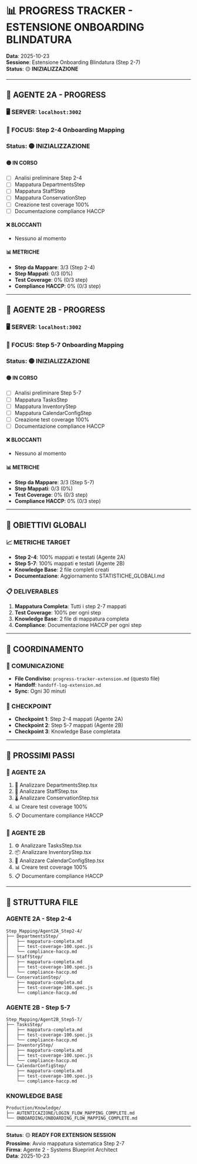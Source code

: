 # 📊 PROGRESS TRACKER - ESTENSIONE ONBOARDING BLINDATURA

**Data**: 2025-10-23  
**Sessione**: Estensione Onboarding Blindatura (Step 2-7)  
**Status**: 🟡 **INIZIALIZZAZIONE**  

---

## 🤖 **AGENTE 2A - PROGRESS**

### **🖥️ SERVER**: `localhost:3002`
### **🎯 FOCUS**: Step 2-4 Onboarding Mapping
### **Status**: 🟡 **INIZIALIZZAZIONE**

#### **🟡 IN CORSO**
- [ ] Analisi preliminare Step 2-4
- [ ] Mappatura DepartmentsStep
- [ ] Mappatura StaffStep
- [ ] Mappatura ConservationStep
- [ ] Creazione test coverage 100%
- [ ] Documentazione compliance HACCP

#### **❌ BLOCCANTI**
- Nessuno al momento

#### **📊 METRICHE**
- **Step da Mappare**: 3/3 (Step 2-4)
- **Step Mappati**: 0/3 (0%)
- **Test Coverage**: 0% (0/3 step)
- **Compliance HACCP**: 0% (0/3 step)

---

## 🤖 **AGENTE 2B - PROGRESS**

### **🖥️ SERVER**: `localhost:3002`
### **🎯 FOCUS**: Step 5-7 Onboarding Mapping
### **Status**: 🟡 **INIZIALIZZAZIONE**

#### **🟡 IN CORSO**
- [ ] Analisi preliminare Step 5-7
- [ ] Mappatura TasksStep
- [ ] Mappatura InventoryStep
- [ ] Mappatura CalendarConfigStep
- [ ] Creazione test coverage 100%
- [ ] Documentazione compliance HACCP

#### **❌ BLOCCANTI**
- Nessuno al momento

#### **📊 METRICHE**
- **Step da Mappare**: 3/3 (Step 5-7)
- **Step Mappati**: 0/3 (0%)
- **Test Coverage**: 0% (0/3 step)
- **Compliance HACCP**: 0% (0/3 step)

---

## 🎯 **OBIETTIVI GLOBALI**

### **📈 METRICHE TARGET**
- **Step 2-4**: 100% mappati e testati (Agente 2A)
- **Step 5-7**: 100% mappati e testati (Agente 2B)
- **Knowledge Base**: 2 file completi creati
- **Documentazione**: Aggiornamento STATISTICHE_GLOBALI.md

### **📋 DELIVERABLES**
1. **Mappatura Completa**: Tutti i step 2-7 mappati
2. **Test Coverage**: 100% per ogni step
3. **Knowledge Base**: 2 file di mappatura completa
4. **Compliance**: Documentazione HACCP per ogni step

---

## 🔄 **COORDINAMENTO**

### **📝 COMUNICAZIONE**
- **File Condiviso**: `progress-tracker-extension.md` (questo file)
- **Handoff**: `handoff-log-extension.md`
- **Sync**: Ogni 30 minuti

### **🎯 CHECKPOINT**
- **Checkpoint 1**: Step 2-4 mappati (Agente 2A)
- **Checkpoint 2**: Step 5-7 mappati (Agente 2B)
- **Checkpoint 3**: Knowledge Base completata

---

## 🚀 **PROSSIMI PASSI**

### **🤖 AGENTE 2A**
1. 🏢 Analizzare DepartmentsStep.tsx
2. 👥 Analizzare StaffStep.tsx
3. 🌡️ Analizzare ConservationStep.tsx
4. 📊 Creare test coverage 100%
5. 📋 Documentare compliance HACCP

### **🤖 AGENTE 2B**
1. ⚙️ Analizzare TasksStep.tsx
2. 📦 Analizzare InventoryStep.tsx
3. 📅 Analizzare CalendarConfigStep.tsx
4. 📊 Creare test coverage 100%
5. 📋 Documentare compliance HACCP

---

## 📁 **STRUTTURA FILE**

### **AGENTE 2A - Step 2-4**
```
Step_Mapping/Agent2A_Step2-4/
├── DepartmentsStep/
│   ├── mappatura-completa.md
│   ├── test-coverage-100.spec.js
│   └── compliance-haccp.md
├── StaffStep/
│   ├── mappatura-completa.md
│   ├── test-coverage-100.spec.js
│   └── compliance-haccp.md
└── ConservationStep/
    ├── mappatura-completa.md
    ├── test-coverage-100.spec.js
    └── compliance-haccp.md
```

### **AGENTE 2B - Step 5-7**
```
Step_Mapping/Agent2B_Step5-7/
├── TasksStep/
│   ├── mappatura-completa.md
│   ├── test-coverage-100.spec.js
│   └── compliance-haccp.md
├── InventoryStep/
│   ├── mappatura-completa.md
│   ├── test-coverage-100.spec.js
│   └── compliance-haccp.md
└── CalendarConfigStep/
    ├── mappatura-completa.md
    ├── test-coverage-100.spec.js
    └── compliance-haccp.md
```

### **KNOWLEDGE BASE**
```
Production/Knowledge/
├── AUTENTICAZIONE/LOGIN_FLOW_MAPPING_COMPLETE.md
└── ONBOARDING/ONBOARDING_FLOW_MAPPING_COMPLETE.md
```

---

**Status**: 🟡 **READY FOR EXTENSION SESSION**  
**Prossimo**: Avvio mappatura sistematica Step 2-7  
**Firma**: Agente 2 - Systems Blueprint Architect  
**Data**: 2025-10-23
